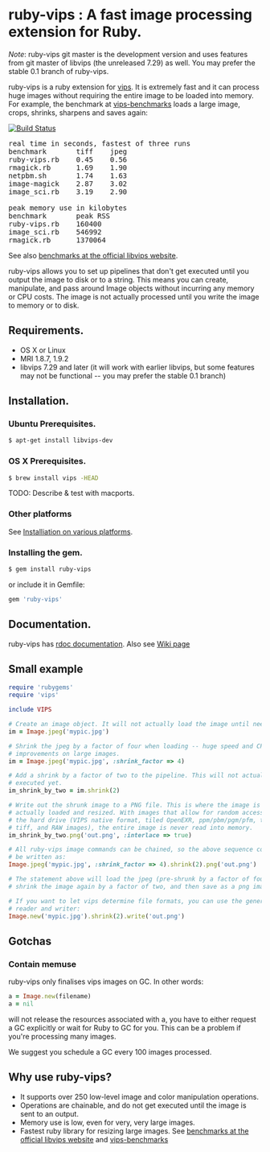 # ruby-vips : A fast image processing extension for Ruby.

*Note*: ruby-vips git master is the development version and uses features
from git master of libvips (the unreleased 7.29) as well. You may prefer
the stable 0.1 branch of ruby-vips.

ruby-vips is a ruby extension for [vips](http://www.vips.ecs.soton.ac.uk). 
It is extremely fast and it can process huge images without requiring the 
entire image to be loaded into memory. For example, the benchmark at 
[vips-benchmarks](https://github.com/stanislaw/vips-benchmarks) loads a large
image, crops, shrinks, sharpens and saves again:

[![Build Status](https://secure.travis-ci.org/jcupitt/ruby-vips.png)](http://travis-ci.org/jcupitt/ruby-vips)

<pre>
real time in seconds, fastest of three runs
benchmark       tiff    jpeg
ruby-vips.rb    0.45    0.56    
rmagick.rb      1.69    1.90    
netpbm.sh       1.74    1.63    
image-magick    2.87    3.02    
image_sci.rb    3.19    2.90    

peak memory use in kilobytes
benchmark       peak RSS
ruby-vips.rb    160400
image_sci.rb    546992
rmagick.rb      1370064
</pre>

See also [benchmarks at the official libvips
website](http://www.vips.ecs.soton.ac.uk/index.php?title=Speed_and_Memory_Use).

ruby-vips allows you to set up pipelines that don't get executed until you
output the image to disk or to a string. This means you can create,
manipulate, and pass around Image objects without incurring any memory or CPU
costs. The image is not actually processed until you write the image to memory
or to disk.

## Requirements.

  * OS X or Linux
  * MRI 1.8.7, 1.9.2
  * libvips 7.29 and later (it will work with earlier libvips, but some
    features may not be functional -- you may prefer the stable 0.1 branch)

## Installation.

### Ubuntu Prerequisites.

```bash
$ apt-get install libvips-dev
```

### OS X Prerequisites.

```bash
$ brew install vips -HEAD
```

TODO: Describe & test with macports.

### Other platforms

See [Installiation on various platforms](https://github.com/jcupitt/ruby-vips/wiki/installiation-on-various-platforms).

### Installing the gem.

```bash
$ gem install ruby-vips
```

or include it in Gemfile:

```ruby
gem 'ruby-vips'
```

## Documentation.

ruby-vips has [rdoc
documentation](http://rubydoc.info/gems/ruby-vips/0.1.1/frames). Also
see [Wiki page](https://github.com/jcupitt/ruby-vips/wiki)

## Small example

```ruby
require 'rubygems'
require 'vips'

include VIPS

# Create an image object. It will not actually load the image until needed.
im = Image.jpeg('mypic.jpg')

# Shrink the jpeg by a factor of four when loading -- huge speed and CPU
# improvements on large images.
im = Image.jpeg('mypic.jpg', :shrink_factor => 4)

# Add a shrink by a factor of two to the pipeline. This will not actually be
# executed yet.
im_shrink_by_two = im.shrink(2)

# Write out the shrunk image to a PNG file. This is where the image is
# actually loaded and resized. With images that allow for random access from
# the hard drive (VIPS native format, tiled OpenEXR, ppm/pbm/pgm/pfm, tiled
# tiff, and RAW images), the entire image is never read into memory.
im_shrink_by_two.png('out.png', :interlace => true)

# All ruby-vips image commands can be chained, so the above sequence could
# be written as:
Image.jpeg('mypic.jpg', :shrink_factor => 4).shrink(2).png('out.png')

# The statement above will load the jpeg (pre-shrunk by a factor of four),
# shrink the image again by a factor of two, and then save as a png image.

# If you want to let vips determine file formats, you can use the generic
# reader and writer:
Image.new('mypic.jpg').shrink(2).write('out.png')
```

## Gotchas

### Contain memuse

ruby-vips only finalises vips images on GC. In other words:

```ruby
a = Image.new(filename)
a = nil
```

will not release the resources associated with a, you have to
either request a GC explicitly or wait for Ruby to GC for you. This can
be a problem if you're processing many images.

We suggest you schedule a GC every 100 images processed.

## Why use ruby-vips?

  - It supports over 250 low-level image and color manipulation operations.
  - Operations are chainable, and do not get executed until the image is sent to an output.
  - Memory use is low, even for very, very large images.
  - Fastest ruby library for resizing large images. See [benchmarks at the official libvips website](http://www.vips.ecs.soton.ac.uk/index.php?title=Speed_and_Memory_Use) and [vips-benchmarks](https://github.com/stanislaw/vips-benchmarks)
